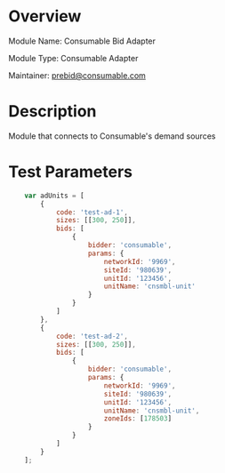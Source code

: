 # Overview

Module Name: Consumable Bid Adapter

Module Type: Consumable Adapter

Maintainer: prebid@consumable.com

# Description

Module that connects to Consumable's demand sources

# Test Parameters
```javascript
    var adUnits = [
        {
            code: 'test-ad-1',
            sizes: [[300, 250]],
            bids: [
                {
                    bidder: 'consumable',
                    params: {
                        networkId: '9969',
                        siteId: '980639',
                        unitId: '123456',
                        unitName: 'cnsmbl-unit'
                    }
                }
            ]
        },
        {
            code: 'test-ad-2',
            sizes: [[300, 250]],
            bids: [
                {
                    bidder: 'consumable',
                    params: {
                        networkId: '9969',
                        siteId: '980639',
                        unitId: '123456',
                        unitName: 'cnsmbl-unit',
                        zoneIds: [178503]
                    }
                }
            ]
        }
    ];
```